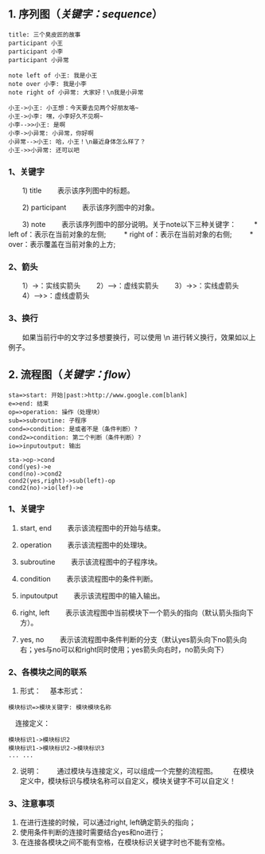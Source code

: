 ## 1. 序列图（*关键字：sequence*）

``` sequence
title: 三个臭皮匠的故事
participant 小王
participant 小李
participant 小异常

note left of 小王: 我是小王
note over 小李: 我是小李
note right of 小异常: 大家好！\n我是小异常

小王->小王: 小王想：今天要去见两个好朋友咯~
小王->小李: 嘿，小李好久不见啊~ 
小李-->>小王: 是啊
小李->小异常: 小异常，你好啊
小异常-->小王: 哈，小王！\n最近身体怎么样了？
小王->>小异常: 还可以吧
```
### 1、关键字
　　1) title
　　表示该序列图中的标题。

　　2) participant
　　表示该序列图中的对象。

　　3) note
　　表示该序列图中的部分说明。关于note以下三种关键字： 
　　	* left of：表示在当前对象的左侧;
　　	* right of：表示在当前对象的右侧;
　　	* over：表示覆盖在当前对象的上方;

### 2、箭头
　　1）->：实线实箭头
　　2）-->：虚线实箭头
　　3）->>：实线虚箭头
　　4）-->>：虚线虚箭头

### 3、换行
　　如果当前行中的文字过多想要换行，可以使用 \n 进行转义换行，效果如以上例子。

## 2. 流程图（*关键字：flow*）

```flow
sta=>start: 开始|past:>http://www.google.com[blank]
e=>end: 结束
op=>operation: 操作（处理块）
sub=>subroutine: 子程序
cond=>condition: 是或者不是（条件判断）?
cond2=>condition: 第二个判断（条件判断）?
io=>inputoutput: 输出

sta->op->cond
cond(yes)->e
cond(no)->cond2
cond2(yes,right)->sub(left)-op
cond2(no)->io(lef)->e
```
### 1、关键字
1) start, end
　　表示该流程图中的开始与结束。

2) operation
　　表示该流程图中的处理块。

3) subroutine
　　表示该流程图中的子程序块。

4) condition
　　表示该流程图中的条件判断。

5) inputoutput
　　表示该流程图中的输入输出。

6) right, left
　　表示该流程图中当前模块下一个箭头的指向（默认箭头指向下方）。

7) yes, no
　　表示该流程图中条件判断的分支（默认yes箭头向下no箭头向右；yes与no可以和right同时使用；yes箭头向右时，no箭头向下）

### 2、各模块之间的联系
1) 形式：
　基本形式：

```
模块标识=>模块关键字: 模块模块名称
```
　连接定义：
```
模块标识1->模块标识2
模块标识1->模块标识2->模块标识3
... ...
```
2) 说明：
　　通过模块与连接定义，可以组成一个完整的流程图。 
　　在模块定义中，模块标识与模块名称可以自定义，模块关键字不可以自定义！

### 3、注意事项
1) 在进行连接的时候，可以通过right, left确定箭头的指向；
2) 使用条件判断的连接时需要结合yes和no进行；
3) 在连接各模块之间不能有空格，在模块标识关键字时也不能有空格。

